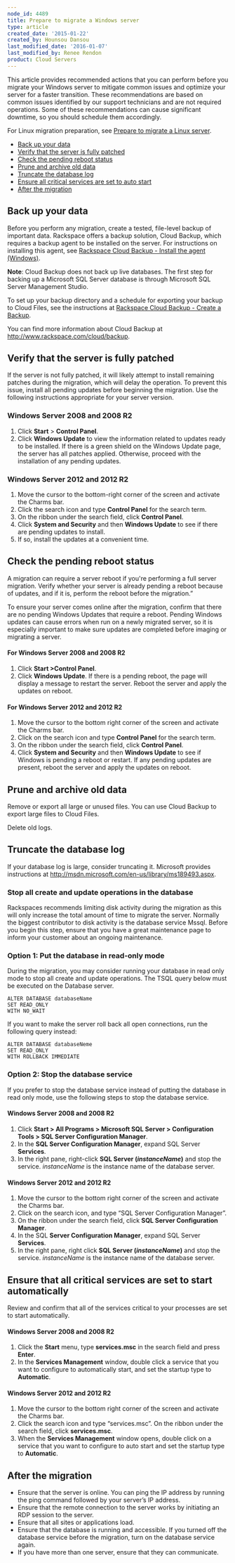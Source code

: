 ```yaml
---
node_id: 4489
title: Prepare to migrate a Windows server
type: article
created_date: '2015-01-22'
created_by: Hounsou Dansou
last_modified_date: '2016-01-07'
last_modified_by: Renee Rendon
product: Cloud Servers
---
```


This article provides recommended actions that you can perform before
you migrate your Windows server to mitigate common issues and optimize
your server for a faster transition. These recommendations are based on
common issues identified by our support technicians and are not required
operations. Some of these recommendations can cause significant
downtime, so you should schedule them accordingly.

<span>For Linux migration preparation</span><span>, see </span>[Prepare
to migrate a Linux server](/how-to/prepare-to-migrate-a-linux-server)<span>.</span>

-   [Back up your data](#backupData)
-   [Verify that the server is fully patched](#verifyServerisPatched)
-   [Check the pending reboot status](#checkBootStatus)
-   [Prune and archive old data](#pruneOldData)
-   [Truncate the database log](#truncateLog)
-   [Ensure all critical services are set to auto
    start](#ensureAutoStart)
-   [After the migration](#afterMigration)



Back up your data
---------------------

Before you perform any migration, create a tested, file-level backup of
important data. Rackspace offers a backup solution, Cloud Backup, which
requires a backup agent to be installed on the server. For instructions
on installing this agent, see [Rackspace Cloud Backup - Install the
agent
(Windows)](/how-to/rackspace-cloud-backup-install-the-agent-on-windows).

**Note**: Cloud Backup does not back up live databases. The first step
for backing up a Microsoft SQL Server database is through Microsoft SQL
Server Management Studio.

To set up your backup directory and a schedule for exporting your backup
to Cloud Files, see the instructions at [Rackspace Cloud Backup - Create
a
Backup](/how-to/rackspace-cloud-backup-create-a-backup-0).

You can find more information about Cloud Backup
at <http://www.rackspace.com/cloud/backup>.

Verify that the server is fully patched
-------------------------------------------

If the server is not fully patched, it will likely attempt to install
remaining patches during the migration, which will delay the operation.
To prevent this issue, install all pending updates before beginning the
migration. Use the following instructions appropriate for your server
version.

### Windows Server 2008 and 2008 R2

1.  Click **Start** &gt; **Control Panel**.
2.  Click **Windows Update** to view the information related to updates
    ready to be installed.
    If there is a green shield on the Windows Update page, the server
    has all patches applied.
    Otherwise, proceed with the installation of any pending updates.

### Windows Server 2012 and 2012 R2

1.  Move the cursor to the bottom-right corner of the screen and
    activate the Charms bar.
2.  Click the search icon and type **Control Panel** for the
    search term.
3.  On the ribbon under the search field, click **Control Panel**.
4.  Click **System and Security** and then **Windows Update** to see if
    there are pending updates to install.
5.  If so, install the updates at a convenient time.

Check the pending reboot status
-----------------------------------

A migration can require a server reboot if you're performing a full
server migration. Verify whether your server is already pending a reboot
because of updates, and if it is, perform the reboot before the
migration.&rdquo;

To ensure your server comes online after the migration, confirm that
there are no pending Windows Updates that require a reboot. Pending
Windows updates can cause errors when run on a newly migrated server, so
it is especially important to make sure updates are completed before
imaging or migrating a server.

#### For Windows Server 2008 and 2008 R2

1.  Click **Start &gt;Control Panel**.
2.  Click **Windows Update**.
    If there is a pending reboot, the page will display a message to
    restart the server. Reboot the server and apply the updates
    on reboot.

#### For Windows Server 2012 and 2012 R2

1.  Move the cursor to the bottom right corner of the screen and
    activate the Charms bar.
2.  Click on the search icon and type **Control Panel** for the
    search term.
3.  On the ribbon under the search field, click **Control Panel**.
4.  Click **System and Security** and then **Windows Update** to see if
    Windows is pending a reboot or restart.
    If any pending updates are present, reboot the server and apply the
    updates on reboot.

Prune and archive old data
------------------------------

Remove or export all large or unused files. You can use Cloud Backup to
export large files to Cloud Files.

Delete old logs.

Truncate the database log
-----------------------------

If your database log is large, consider truncating it. Microsoft
provides instructions at
<http://msdn.microsoft.com/en-us/library/ms189493.aspx>.

### Stop all create and update operations in the database

Rackspaces recommends limiting disk activity during the migration as
this will only increase the total amount of time to migrate the server.
Normally the biggest contributor to disk activity is the database
service Mssql. Before you begin this step, ensure that you have a great
maintenance page to inform your customer about an ongoing maintenance.

### Option 1: Put the database in read-only mode

During the migration, you may consider running your database in read
only mode to stop all create and update operations. The TSQL query below
must be executed on the Database server.

    ALTER DATABASE databaseName
    SET READ_ONLY
    WITH NO_WAIT

If you want to make the server roll back all open connections, run the
following query instead:

    ALTER DATABASE databaseNeme
    SET READ_ONLY
    WITH ROLLBACK IMMEDIATE

### Option 2: Stop the database service

If you prefer to stop the database service instead of putting the
database in read only mode, use the following steps to stop the database
service.

#### Windows Server 2008 and 2008 R2

1.  Click **Start &gt; All Programs &gt; Microsoft SQL
    Server &gt; Configuration Tools &gt; SQL Server Configuration
    Manager**.
2.  In the **SQL Server Configuration Manager**, expand SQL
    Server **Services**.
3.  In the right pane, right-click **SQL Server (*instanceName*)** and
    stop the service.
    *instanceName* is the instance name of the database server.

#### Windows Server 2012 and 2012 R2

1.  Move the cursor  to the bottom right corner of the screen and
    activate the Charms bar.
2.  Click on the search icon, and type &ldquo;SQL Server
    Configuration Manager&rdquo;.
3.  On the ribbon under the search field, click **SQL Server
    Configuration Manager**.
4.  In the SQL **Server Configuration Manager**, expand SQL Server
    **Services**.
5.  In the right pane, right click **SQL Server (*instanceName*)** and
    stop the service.
    *instanceName* is the instance name of the database server.

Ensure that all critical services are set to start automatically
--------------------------------------------------------------------

Review and confirm that all of the services critical to your processes
are set to start automatically.

#### Windows Server 2008 and 2008 R2

1.  Click the **Start** menu, type **services.msc** in the search field
    and press **Enter**.
2.  In the **Services Management** window, double click a service that
    you want to configure to automatically start, and set the startup
    type to **Automatic**.

#### Windows Server 2012 and 2012 R2

1.  Move the cursor to the bottom right corner of the screen and
    activate the Charms bar.
2.  Click the search icon and type &ldquo;services.msc&rdquo;. On the ribbon under
    the search field, click **services.msc**.
3.  When the **Services Management** window opens, double click on a
    service that you want to configure to auto start and set the startup
    type to **Automatic**.

After the migration
-----------------------

-   Ensure that the server is online. You can ping the IP address by
    running the ping command followed by your server&rsquo;s IP address.
-   Ensure that the remote connection to the server works by initiating
    an RDP session to the server.
-   Ensure that all sites or applications load.
-   Ensure that the database is running and accessible. If you turned
    off the database service before the migration, turn on the database
    service again.
-   If you have more than one server, ensure that they can communicate.


